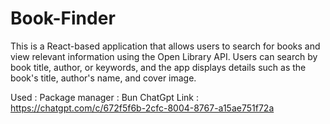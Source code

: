 # Book-Finder
This is a React-based application that allows users to search for books and view relevant information using the Open Library API. Users can search by book title, author, or keywords, and the app displays details such as the book's title, author's name, and cover image.

Used : Package manager : Bun 
ChatGpt Link : https://chatgpt.com/c/672f5f6b-2cfc-8004-8767-a15ae751f72a
